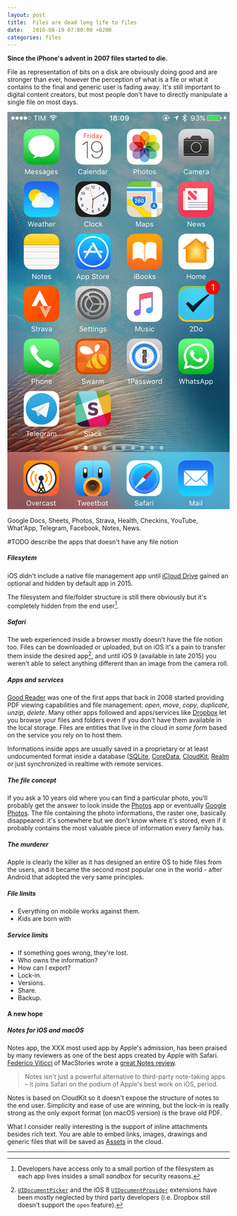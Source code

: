 ```yaml
---
layout: post
title:  Files are dead long life to files
date:   2016-08-19 07:00:00 +0200
categories: files
---
```


**Since the iPhone's advent in 2007 files started to die.**

File as representation of bits on a disk are obviously doing good and are stronger than ever, however the perception of what is a file or what it contains to the final and generic user is fading away. It's still important to digital content creators, but most people don't have to directly manipulate a single file on most days.

![Homescreen](/assets/images/files-are-dead/Homescreen.png#center400)

Google Docs, Sheets, Photos, Strava, Health, Checkins, YouTube, What'App, Telegram, Facebook, Notes, News.

#TODO describe the apps that doesn't have any file notion


##### Filesytem

iOS didn't include a native file management app until [iCloud Drive](http://www.apple.com/icloud/icloud-drive/) gained an optional and hidden by default app in 2015.

The filesystem and file/folder structure is still there obviously but it's completely hidden from the end user[^1].

##### Safari

The web experienced inside a browser mostly doesn't have the file notion too. Files can be downloaded or uploaded, but on iOS it's a pain to transfer them inside the desired app[^2], and until iOS 9 (available in late 2015) you weren't able to select anything different than an image from the camera roll.

##### Apps and services

[Good Reader](https://www.goodreader.com) was one of the first apps that back in 2008 started providing PDF viewing capabilities and file management: *open*, *move*, *copy*, *duplicate*, *unzip*, *delete*. Many other apps followed and apps/services like [Dropbox](https://dropbox.com) let you browse your files and folders even if you don't have them available in the local storage. Files are entities that live in the cloud *in some form* based on the service you rely on to host them.

Informations inside apps are usually saved in a proprietary or at least undocumented format inside a database ([SQLite](https://www.sqlite.org), [CoreData](https://developer.apple.com/library/watchos/documentation/Cocoa/Conceptual/CoreData/index.html), [CloudKit](https://developer.apple.com/icloud/), [Realm](https://realm.io) or just synchronized in realtime with remote services.

##### The file concept

If you ask a 10 years old where you can find a particular photo, you'll probably get the answer to look inside the [Photos](http://www.apple.com/ios/photos/) app or eventually [Google Photos](https://photos.google.com). The file containing the photo informations, the raster one, basically disappeared: it's somewhere but we don't know where it's stored, even if it probably contains the most valuable piece of information every family has.

##### The murderer

Apple is clearly the killer as it has designed an entire OS to hide files from the users, and it became the second most popular one in the world - after Android that adopted the very same principles.

##### File limits

- Everything on mobile works against them.
- Kids are born with 

##### Service limits

- If something goes wrong, they're lost.
- Who owns the information?
- How can I export?
- Lock-in.
- Versions.
- Share.
- Backup.

#### A new hope

##### Notes for iOS and macOS

Notes app, the XXX most used app by Apple's admission, has been praised by many reviewers as one of the best apps created by Apple with Safari. [Federico Viticci](https://twitter.com/viticci) of MacStories wrote a [great Notes review](https://www.macstories.net/stories/ios-9-review/8/).

> Notes isn't just a powerful alternative to third-party note-taking apps – it joins Safari on the podium of Apple's best work on iOS, period.

Notes is based on CloudKit so it doesn't expose the structure of notes to the end user. Simplicity and ease of use are winning, but the lock-in is really strong as the only export format (on macOS version) is the brave old PDF.

What I consider really interesting is the support of inline attachments besides rich text. You are able to embed links, images, drawings and generic files that will be saved as [Assets](https://developer.apple.com/library/ios/documentation/DataManagement/Conceptual/CloudKitQuickStart/AddingAssetsandLocations/AddingAssetsandLocations.html) in the cloud.

---

[^1]: Developers have access only to a small portion of the filesystem as each app lives insides a small *sandbox* for security reasons.

[^2]: [`UIDocumentPicker`](https://developer.apple.com/library/ios/documentation/FileManagement/Conceptual/DocumentPickerProgrammingGuide/AccessingDocuments/AccessingDocuments.html) and the iOS 8 [`UIDocumentProvider`](https://developer.apple.com/library/mac/documentation/General/Conceptual/ExtensibilityPG/FileProvider.html) extensions have been mostly neglected by third party developers (i.e. Dropbox still doesn't support the `open` feature).